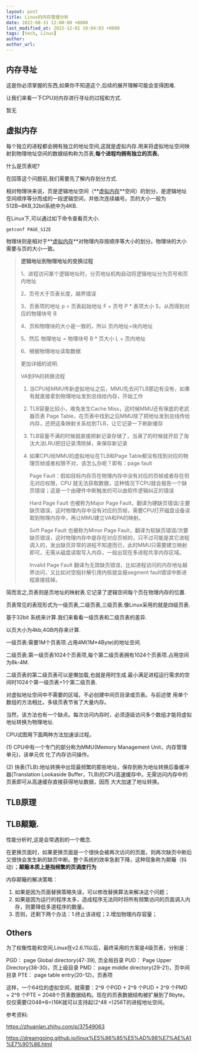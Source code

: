 ```yaml
---
layout: post
title: Linux的内存管理分析
date: 2022-08-31 12:00:00 +0800
last_modified_at: 2022-12-01 18:04:03 +0800
tags: [tech, Linux]
author:
author_url:
---
```



## 内存寻址

这是你必须掌握的东西,如果你不知道这个,后续的展开理解可能会变得困难.

让我们来看一下CPU对内存进行寻址的过程和方式.

暂无



## 虚拟内存

每个独立的进程都会拥有独立的地址空间,这就是虚拟内存.用来将虚拟地址空间映射到物理地址空间的数据结构称为页表,**每个进程均拥有独立的页表**。

什么是页表呢?

在回答这个问题前,我们需要先了解内存划分方式.

相对物理块来说，页是逻辑地址空间（**[虚拟内存](https://link.zhihu.com/?target=http%3A//www.tomorrow.wiki/tag/%e8%99%9a%e6%8b%9f%e5%86%85%e5%ad%98/)**空间）的划分，是逻辑地址空间顺序等分而成的一段逻辑空间，并依次连续编号。页的大小一般为 512B~8KB,32bit系统中为4KB.

在Linux下,可以通过如下命令查看页大小.

```bash
getconf PAGE_SIZE
```

物理块则是相对于**[虚拟内存](https://link.zhihu.com/?target=http%3A//www.tomorrow.wiki/tag/%e8%99%9a%e6%8b%9f%e5%86%85%e5%ad%98/)**对物理内存按顺序等大小的划分。物理块的大小需要与页的大小一致。

> **逻辑地址到物理地址的变换过程**
>
> 1、进程访问某个逻辑地址时，分页地址机构自动将逻辑地址分为页号和页内地址
>
> 2、页号大于页表长度，越界错误
>
> 3、页表项的地址 p = 页表起始地址 F + 页号 P * 表项大小 S，从而得到对应的物理块号 B
>
> 4、页和物理块的大小是一致的，所以 页内地址=块内地址
>
> 5、然后 物理地址 = 物理块号 B * 页大小 L + 页内地址
>
> 6、根据物理地址读取数据
>
> 更加详细的说明.
>
> VA到PA的转换流程
>
> 1. 当CPU给MMU传新虚拟地址之后，MMU先去问TLB那边有没有，如果有就直接拿到物理地址发到总线给内存，开始工作
>
> 2. TLB容量比较小，难免发生Cache Miss，这时候MMU还有保底的老武器页表 Page Table，在页表中找到之后MMU除了把地址发到总线传给内存，还把这条映射关系给到TLB，让它记录一下刷新缓存
>
> 3. TLB容量不满的时候就直接把新记录存储了，当满了的时候就开启了淘汰大法LRU把旧记录清除掉，来保存新记录
>
> 4. 如果CPU给MMU的虚拟地址在TLB和Page Table都没有找到对应的物理页帧或者权限不对，该怎么办呢？即有：page fault
>
>    Page Fault：假如目标内存页在物理内存中没有对应的页帧或者存在但无对应权限，CPU 就无法获取数据，这种情况下CPU就会报告一个缺页错误；这是一个由硬件中断触发的可以由软件逻辑纠正的错误
>
>    Hard Page Fault 也被称为Major Page Fault，翻译为硬缺页错误/主要缺页错误，这时物理内存中没有对应的页帧，需要CPU打开磁盘设备读取到物理内存中，再让MMU建立VA和PA的映射。
>
>    Soft Page Fault 也被称为Minor Page Fault，翻译为软缺页错误/次要缺页错误，这时物理内存中是存在对应页帧的，只不过可能是其它进程调入的，发出缺页异常的进程不知道而已，此时MMU只需要建立映射即可，无需从磁盘读取写入内存，一般出现在多进程共享内存区域。
>
>    Invalid Page Fault 翻译为无效缺页错误，比如进程访问的内存地址越界访问，又比如对空指针解引用内核就会报segment fault错误中断进程直接挂掉。



简而言之,页表则是页地址的映射表.它记录了逻辑空间每个页在物理内存的位置.

页表常见的表现形式为一级页表,二级页表,三级页表.像Linux采用的就是四级页表.

基于32bit 系统来计算.我们来看看一级页表和二级页表的差异.

以页大小为4kb,4GB内存来计算.

一级页表:需要1M个页表项.占用4M(1M*4Byte)的地址空间.

二级页表:第一级页表1024个页表项,每个第二级页表拥有1024个页表项.占用空间为8k-4M.

二级页表的第二级页表可以是懒加载,也就是用时生成.最小满足进程运行需求的空间时1024个第一级页表+1个第二级页表.



对虚拟地址空间中不需要的区域，不必创建中间页目录或页表。与前述使 用单个数组的方法相比，多级页表节省了大量内存。

当然，该方法也有一个缺点。每次访问内存时，必须逐级访问多个数组才能将虚拟地址转换为物理地址.

CPU试图用下面两种方法加速该过程。

(1) CPU中有一个专门的部分称为MMU(Memory Management Unit，内存管理单元)，该单元优 化了内存访问操作。

(2) 快表(TLB):地址转换中出现最频繁的那些地址，保存到称为地址转换后备缓冲器(Translation Lookaside Buffer，TLB)的CPU高速缓存中。无需访问内存中的页表即可从高速缓存直接获得地址数据，因而 大大加速了地址转换。

## TLB原理



## TLB颠簸.

性能分析时,这是会常遇到的一个概念.

在更换页面时，如果更换页面是一个很快会被再次访问的页面，则再次缺页中断后又很快会发生新的缺页中断。整个系统的效率急剧下降，这种现象称为颠簸（抖动）；**颠簸本质上是指频繁的页调度行为**

内存颠簸的解决策略：

1. 如果是因为页面替换策略失误，可以修改替换算法来解决这个问题；
2. 如果是因为运行的程序太多，造成程序无法同时将所有频繁访问的页面调入内存，则要降低多道程序的数量。
3. 否则，还剩下两个办法：1.终止该进程；2.增加物理内存容量；



## Others

为了权衡性能和空间,Linux在v2.6.11以后，最终采用的方案是4级页表，分别是：

PGD： page Global directory(47-39), 页全局目录
PUD： Page Upper Directory(38-30)，页上级目录
PMD： page middle directory(29-21)，页中间目录
PTE： page table entry(20-12)，页表项

这样，一个64位的虚拟空间，就需要：2^9 个PGD + 2^9 个PUD + 2^9 个PMD + 2^9 个PTE = 2048个页表数据结构。现在的页表数据结构被扩展到了8byte。仅仅需要(2048*8=)16K就可以支持起(2^48 =)256T的进程地址空间。

参考资料:

https://zhuanlan.zhihu.com/p/37549063

https://dreamgoing.github.io/linux%E5%86%85%E5%AD%98%E7%AE%A1%E7%90%86.html

